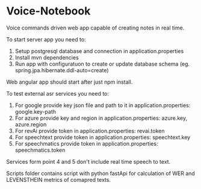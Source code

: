 # Voice-Notebook
Voice commands driven web app capable of creating notes in real time. 

To start server app you need to:
1. Setup postgresql database and connection in application.properties
2. Install mvn dependencies
3. Run app with configuratuon to create or update database schema (eg. spring.jpa.hibernate.ddl-auto=create)

Web angular app should start after just npm install.

To test external asr services you need to:
1. For google provide key json file and path to it in application.properties: google.key-path
2. For azure provide key and region in application.properties: azure.key, azure.region
3. For revAi provide token in application.properties: revai.token
4. For speechtext provide token in application.properties: speechtext.key
5. For speechmatics provide token in application.properties: speechmatics.token

Services form point 4 and 5 don't include real time speech to text.

Scripts folder contains script with python fastApi for calculation of WER and LEVENSTHEIN metrics of comapred texts.
